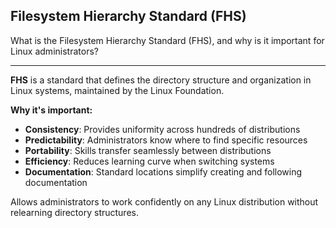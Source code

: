 ## Filesystem Hierarchy Standard (FHS)

What is the Filesystem Hierarchy Standard (FHS), and why is it important for Linux administrators?

---

**FHS** is a standard that defines the directory structure and organization in Linux systems, maintained by the Linux Foundation.

**Why it's important:**
- **Consistency**: Provides uniformity across hundreds of distributions
- **Predictability**: Administrators know where to find specific resources
- **Portability**: Skills transfer seamlessly between distributions
- **Efficiency**: Reduces learning curve when switching systems
- **Documentation**: Standard locations simplify creating and following documentation

Allows administrators to work confidently on any Linux distribution without relearning directory structures.

